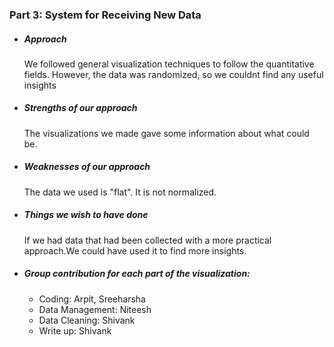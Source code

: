 ### Part 3: System for Receiving New Data 

* ##### Approach
		
     We followed general visualization techniques to follow the quantitative fields. However, the data was randomized, so we couldnt find any useful insights

* ##### Strengths of our approach
		
     The visualizations we made gave some information about what could be.


* ##### Weaknesses of our approach

	The data we used is "flat". It is not normalized. 

* ##### Things we wish to have done
		
     If we had data that had been collected with a more practical approach.We could have used it to find more insights. 

* ##### Group contribution for each part of the visualization: 
     * Coding: Arpit, Sreeharsha
     * Data Management: Niteesh
     * Data Cleaning: Shivank
     * Write up: Shivank